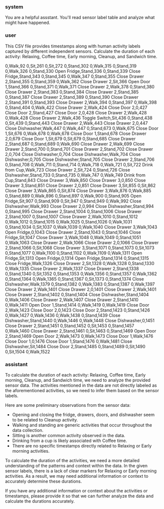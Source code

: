 ### system
You are a helpful assstant. You'll read sensor label table and analyze what might have happened.
### user

This CSV file provides timestamps along with human activity labels captured by different independent sensors.
Calculate the duration of each activity: Relaxing, Coffee time, Early morning, Cleanup, and Sandwich time.
    
0,Walk,92
0,Sit,261
0,Sit,272
0,Stand,302
0,Walk,315
0,Stand,319
0,Walk,326
0,Stand,330
Open Fridge,Stand,336
0,Stand,339
Close Fridge,Stand,343
0,Stand,345
0,Walk,347
0,Stand,355
Close Drawer 2,Stand,355
0,Stand,359
0,Walk,362
Close Drawer 2,Sit,366
Open Door 1,Stand,366
0,Stand,371
0,Walk,371
Close Drawer 2,Walk,378
0,Stand,380
Close Drawer 2,Stand,383
0,Stand,384
Close Drawer 2,Stand,385
0,Stand,387
Close Drawer 2,Stand,389
0,Stand,390
Close Drawer 2,Stand,391
0,Stand,393
Close Drawer 2,Walk,394
0,Stand,397
0,Walk,398
0,Stand,404
0,Walk,422
Close Drawer 2,Walk,424
Close Door 2,0,427
Close Door 2,Stand,427
Close Door 2,0,428
Close Drawer 2,Walk,428
0,Walk,428
Close Drawer 2,Walk,436
Toggle Switch,Sit,436
0,Stand,438
0,Sit,439
0,Stand,443
Close Drawer 2,Walk,443
Close Drawer 2,0,447
Close Dishwasher,Walk,447
0,Walk,447
0,Stand,673
0,Walk,675
Close Door 1,Sit,676
0,Walk,678
0,Walk,678
Close Door 1,Stand,678
Close Drawer 2,0,679
Close Door 1,Sit,679
0,Sit,679
0,Stand,685
Close Drawer 2,Stand,687
0,Stand,689
0,Walk,690
Close Drawer 2,Walk,699
Close Drawer 2,Stand,700
0,Stand,701
Close Drawer 2,Stand,702
Close Drawer 2,0,704
Close Dishwasher,0,704
Close Dishwasher,Walk,704
Close Dishwasher,0,705
Close Dishwasher,Stand,705
Close Drawer 2,Stand,706
0,Stand,708
0,Walk,711
0,Stand,714
0,Walk,718
0,Walk,721
0,Sit,722
Drink from Cup,Walk,723
Close Drawer 2,Sit,724
0,Stand,726
Close Dishwasher,Stand,733
0,Stand,735
0,Walk,747
0,Walk,749
Drink from Cup,Stand,843
Close Drawer 3,Walk,850
Close Drawer 3,0,850
Close Drawer 3,Stand,851
Close Drawer 2,0,851
Close Drawer 3,Sit,855
0,Sit,862
Close Drawer 3,Walk,865
0,Sit,874
Close Drawer 3,Walk,876
0,Walk,885
0,Stand,889
0,Walk,896
0,Stand,897
0,Walk,900
0,Stand,905
Open Fridge,Sit,907
0,Stand,909
0,Sit,947
0,Stand,949
0,Walk,992
Close Dishwasher,Walk,993
Close Drawer 2,0,994
Close Dishwasher,Stand,994
0,Stand,995
Close Drawer 2,Stand,1004
0,Stand,1006
Close Drawer 2,Stand,1007
0,Stand,1007
Close Drawer 2,Walk,1010
0,Stand,1012
0,Walk,1012
0,Stand,1015
0,Walk,1025
0,Stand,1026
0,Walk,1031
0,Stand,1034
0,Sit,1037
0,Walk,1039
0,Walk,1040
Close Drawer 3,Walk,1043
Open Fridge,0,1043
Close Drawer 2,Stand,1043
0,Stand,1046
Close Fridge,Sit,1047
Close Drawer 3,Walk,1048
0,Walk,1049
0,Stand,1051
0,Walk,1063
Close Drawer 2,Walk,1066
Close Drawer 2,0,1066
Close Drawer 2,Stand,1066
0,Sit,1068
Close Drawer 3,Stand,1071
0,Stand,1073
0,Sit,1073
0,Stand,1077
0,Walk,1100
0,Stand,1102
0,Walk,1109
0,Walk,1311
Open Fridge,Sit,1313
Open Fridge,0,1314
Open Fridge,Stand,1314
0,Stand,1315
Close Fridge,Walk,1326
Close Drawer 2,Sit,1328
0,Walk,1328
0,Stand,1330
0,Walk,1335
Close Drawer 2,Walk,1337
Close Drawer 2,Stand,1338
0,Stand,1340
0,Sit,1352
0,Stand,1353
0,Walk,1356
0,Stand,1357
0,Walk,1362
0,Stand,1364
0,Walk,1365
0,Stand,1367
0,Sit,1373
0,Stand,1374
Close Dishwasher,Walk,1379
0,Stand,1382
0,Walk,1383
0,Stand,1387
0,Walk,1397
Close Drawer 2,Walk,1401
Close Drawer 2,0,1401
Close Drawer 2,Walk,1401
Close Drawer 2,Stand,1402
0,Stand,1404
Close Dishwasher,Stand,1404
0,Walk,1406
Close Drawer 2,Walk,1407
Close Drawer 2,Stand,1410
0,Walk,1411
Open Door 1,Stand,1414
0,Walk,1419
0,Walk,1419
Close Door 2,Walk,1423
Close Door 2,0,1423
Close Door 2,Stand,1423
0,Stand,1426
0,Walk,1427
0,Walk,1436
0,Walk,1438
0,Stand,1439
Close Dishwasher,Stand,1440
0,Walk,1446
0,Walk,1448
Close Dishwasher,0,1451
Close Drawer 2,Stand,1451
0,Stand,1452
0,Sit,1453
0,Stand,1457
0,Walk,1460
Close Drawer 2,Stand,1461
0,Sit,1463
0,Stand,1469
Open Door 2,Stand,1469
Open Door 2,Walk,1473
0,Walk,1473
Close Door 1,Walk,1476
Close Door 1,0,1476
Close Door 1,Stand,1476
0,Walk,1481
Close Dishwasher,Sit,1484
Close Door 2,Stand,1485
0,Stand,1489
0,Sit,1490
0,Sit,1504
0,Walk,1522

### assistant
To calculate the duration of each activity: Relaxing, Coffee time, Early morning, Cleanup, and Sandwich time, we need to analyze the provided sensor data. The activities mentioned in the data are not directly labeled as the aforementioned activities, so we need to infer them based on the sensor labels. 

Here are some preliminary observations from the sensor data:

- Opening and closing the fridge, drawers, doors, and dishwasher seem to be related to Cleanup activity.
- Walking and standing are generic activities that occur throughout the data collection.
- Sitting is another common activity observed in the data.
- Drinking from a cup is likely associated with Coffee time.
- There are no specific timestamps directly related to Relaxing or Early morning activities.

To calculate the duration of the activities, we need a more detailed understanding of the patterns and context within the data. In the given sensor labels, there is a lack of clear markers for Relaxing or Early morning activities. As a result, we may need additional information or context to accurately determine these durations.

If you have any additional information or context about the activities or timestamps, please provide it so that we can further analyze the data and calculate the durations accurately.
